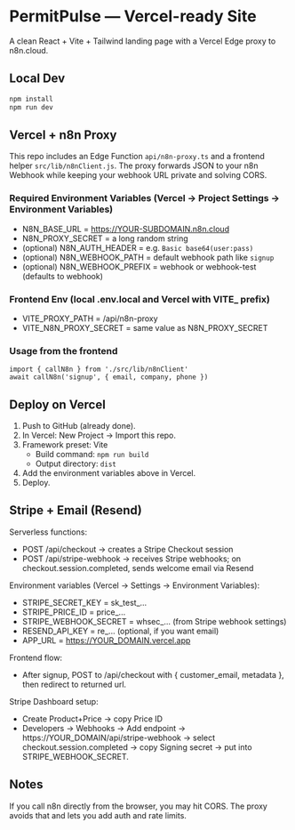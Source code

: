 # PermitPulse — Vercel-ready Site

A clean React + Vite + Tailwind landing page with a Vercel Edge proxy to n8n.cloud.

## Local Dev
```bash
npm install
npm run dev
```

## Vercel + n8n Proxy
This repo includes an Edge Function `api/n8n-proxy.ts` and a frontend helper `src/lib/n8nClient.js`.
The proxy forwards JSON to your n8n Webhook while keeping your webhook URL private and solving CORS.

### Required Environment Variables (Vercel → Project Settings → Environment Variables)
- N8N_BASE_URL = https://YOUR-SUBDOMAIN.n8n.cloud
- N8N_PROXY_SECRET = a long random string
- (optional) N8N_AUTH_HEADER = e.g. `Basic base64(user:pass)`
- (optional) N8N_WEBHOOK_PATH = default webhook path like `signup`
- (optional) N8N_WEBHOOK_PREFIX = webhook or webhook-test (defaults to webhook)

### Frontend Env (local .env.local and Vercel with VITE_ prefix)
- VITE_PROXY_PATH = /api/n8n-proxy
- VITE_N8N_PROXY_SECRET = same value as N8N_PROXY_SECRET

### Usage from the frontend
```
import { callN8n } from './src/lib/n8nClient'
await callN8n('signup', { email, company, phone })
```

## Deploy on Vercel
1. Push to GitHub (already done).
2. In Vercel: New Project → Import this repo.
3. Framework preset: Vite
   - Build command: `npm run build`
   - Output directory: `dist`
4. Add the environment variables above in Vercel.
5. Deploy.

## Stripe + Email (Resend)
Serverless functions:
- POST /api/checkout → creates a Stripe Checkout session
- POST /api/stripe-webhook → receives Stripe webhooks; on checkout.session.completed, sends welcome email via Resend

Environment variables (Vercel → Settings → Environment Variables):
- STRIPE_SECRET_KEY = sk_test_...
- STRIPE_PRICE_ID = price_...
- STRIPE_WEBHOOK_SECRET = whsec_... (from Stripe webhook settings)
- RESEND_API_KEY = re_... (optional, if you want email)
- APP_URL = https://YOUR_DOMAIN.vercel.app

Frontend flow:
- After signup, POST to /api/checkout with { customer_email, metadata }, then redirect to returned url.

Stripe Dashboard setup:
- Create Product+Price → copy Price ID
- Developers → Webhooks → Add endpoint → https://YOUR_DOMAIN/api/stripe-webhook → select checkout.session.completed → copy Signing secret → put into STRIPE_WEBHOOK_SECRET.

## Notes
If you call n8n directly from the browser, you may hit CORS. The proxy avoids that and lets you add auth and rate limits.
